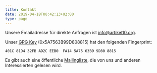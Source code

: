```yaml
---
title: Kontakt
date: 2019-04-18T00:42:13+02:00
type: page
---
```


Unsere Emailadresse für direkte Anfragen ist <info@artikel10.org>.

Unser [GPG Key][] (0x5A7563B99D808815) hat den folgenden Fingerprint:

`401C 81D4 32FB AD2C EEB0  FA14 5A75 63B9 9D80 8815`

Es gibt auch eine öffentliche [Mailingliste][], die von uns und anderen
Interessierten gelesen wird.

[GPG Key]: /documents/artikel10.asc
[Mailingliste]: https://lists.riseup.net/www/info/artikel10
